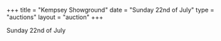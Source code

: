+++
title  = "Kempsey Showground"
date = "Sunday 22nd of July"
type = "auctions"
layout = "auction"
+++

Sunday 22nd of July
